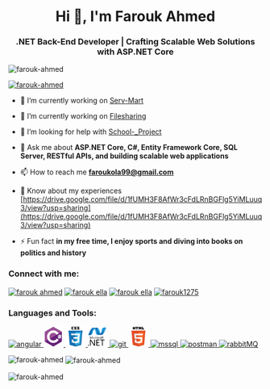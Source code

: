 <h1 align="center">Hi 👋, I'm Farouk Ahmed</h1>
<h3 align="center">.NET Back-End Developer | Crafting Scalable Web Solutions with ASP.NET Core</h3>

<p align="left"> <img src="https://komarev.com/ghpvc/?username=farouk-ahmed&label=Profile%20views&color=0e75b6&style=flat" alt="farouk-ahmed" /> </p>

<p align="left"> <a href="https://github.com/ryo-ma/github-profile-trophy"><img src="https://github-profile-trophy.vercel.app/?username=farouk-ahmed" alt="farouk-ahmed" /></a> </p>

- 🔭 I’m currently working on [Serv-Mart](https://github.com/Farouk-Ahmed/Serv-Mart.git)

- 🔭 I’m currently working on [Filesharing](https://github.com/Farouk-Ahmed/Filesharing.git)

- 🤝 I’m looking for help with [School-_Project](https://github.com/Farouk-Ahmed/School-_Project.git)

- 💬 Ask me about **ASP.NET Core, C#, Entity Framework Core, SQL Server, RESTful APIs, and building scalable web applications**

- 📫 How to reach me **faroukola99@gmail.com**

- 📄 Know about my experiences [https://drive.google.com/file/d/1fUMH3F8AfWr3cFdLRnBGFlg5YiMLuuq3/view?usp=sharing](https://drive.google.com/file/d/1fUMH3F8AfWr3cFdLRnBGFlg5YiMLuuq3/view?usp=sharing)

- ⚡ Fun fact **in my free time, I enjoy sports and diving into books on politics and history**

<h3 align="left">Connect with me:</h3>
<p align="left">
<a href="https://linkedin.com/in/‏farouk ahmed‏" target="blank"><img align="center" src="https://raw.githubusercontent.com/rahuldkjain/github-profile-readme-generator/master/src/images/icons/Social/linked-in-alt.svg" alt="‏farouk ahmed‏" height="30" width="40" /></a>
<a href="https://fb.com/farouk ella" target="blank"><img align="center" src="https://raw.githubusercontent.com/rahuldkjain/github-profile-readme-generator/master/src/images/icons/Social/facebook.svg" alt="farouk ella" height="30" width="40" /></a>
<a href="https://instagram.com/farouk ella" target="blank"><img align="center" src="https://raw.githubusercontent.com/rahuldkjain/github-profile-readme-generator/master/src/images/icons/Social/instagram.svg" alt="farouk ella" height="30" width="40" /></a>
<a href="https://discord.gg/farouk1275" target="blank"><img align="center" src="https://raw.githubusercontent.com/rahuldkjain/github-profile-readme-generator/master/src/images/icons/Social/discord.svg" alt="farouk1275" height="30" width="40" /></a>
</p>

<h3 align="left">Languages and Tools:</h3>
<p align="left"> <a href="https://angular.io" target="_blank" rel="noreferrer"> <img src="https://angular.io/assets/images/logos/angular/angular.svg" alt="angular" width="40" height="40"/> </a> <a href="https://www.w3schools.com/cs/" target="_blank" rel="noreferrer"> <img src="https://raw.githubusercontent.com/devicons/devicon/master/icons/csharp/csharp-original.svg" alt="csharp" width="40" height="40"/> </a> <a href="https://www.w3schools.com/css/" target="_blank" rel="noreferrer"> <img src="https://raw.githubusercontent.com/devicons/devicon/master/icons/css3/css3-original-wordmark.svg" alt="css3" width="40" height="40"/> </a> <a href="https://dotnet.microsoft.com/" target="_blank" rel="noreferrer"> <img src="https://raw.githubusercontent.com/devicons/devicon/master/icons/dot-net/dot-net-original-wordmark.svg" alt="dotnet" width="40" height="40"/> </a> <a href="https://git-scm.com/" target="_blank" rel="noreferrer"> <img src="https://www.vectorlogo.zone/logos/git-scm/git-scm-icon.svg" alt="git" width="40" height="40"/> </a> <a href="https://www.w3.org/html/" target="_blank" rel="noreferrer"> <img src="https://raw.githubusercontent.com/devicons/devicon/master/icons/html5/html5-original-wordmark.svg" alt="html5" width="40" height="40"/> </a> <a href="https://www.microsoft.com/en-us/sql-server" target="_blank" rel="noreferrer"> <img src="https://www.svgrepo.com/show/303229/microsoft-sql-server-logo.svg" alt="mssql" width="40" height="40"/> </a> <a href="https://postman.com" target="_blank" rel="noreferrer"> <img src="https://www.vectorlogo.zone/logos/getpostman/getpostman-icon.svg" alt="postman" width="40" height="40"/> </a> <a href="https://www.rabbitmq.com" target="_blank" rel="noreferrer"> <img src="https://www.vectorlogo.zone/logos/rabbitmq/rabbitmq-icon.svg" alt="rabbitMQ" width="40" height="40"/> </a> </p>

<p><img align="left" src="https://github-readme-stats.vercel.app/api/top-langs?username=farouk-ahmed&show_icons=true&locale=en&layout=compact" alt="farouk-ahmed" /></p>

<p>&nbsp;<img align="center" src="https://github-readme-stats.vercel.app/api?username=farouk-ahmed&show_icons=true&locale=en" alt="farouk-ahmed" /></p>

<p><img align="center" src="https://github-readme-streak-stats.herokuapp.com/?user=farouk-ahmed&" alt="farouk-ahmed" /></p>

